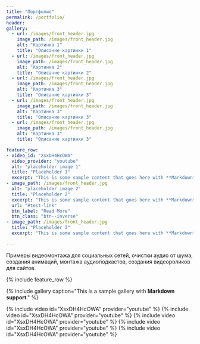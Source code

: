 ```yaml
---
title: "Портфолио"
permalink: /portfolio/
header:
gallery:
  - url: /images/front_header.jpg
    image_path: /images/front_header.jpg
    alt: "Картинка 1"
    title: "Описание картинки 1"
  - url: /images/front_header.jpg
    image_path: /images/front_header.jpg
    alt: "Картинка 2"
    title: "Описание картинки 2"    
  - url: /images/front_header.jpg
    image_path: /images/front_header.jpg
    alt: "Картинка 3"
    title: "Описание картинки 3"
  - url: /images/front_header.jpg
    image_path: /images/front_header.jpg
    alt: "Картинка 3"
    title: "Описание картинки 3"    
  - url: /images/front_header.jpg
    image_path: /images/front_header.jpg
    alt: "Картинка 3"
    title: "Описание картинки 3"

feature_row:
- video_id: "XsxDH4HcOWA"
  video_provider: "youtube"
  alt: "placeholder image 1"
  title: "Placeholder 1"
  excerpt: "This is some sample content that goes here with **Markdown** formatting."
- image_path: /images/front_header.jpg
  alt: "placeholder image 2"
  title: "Placeholder 2"
  excerpt: "This is some sample content that goes here with **Markdown** formatting."
  url: "#test-link"
  btn_label: "Read More"
  btn_class: "btn--inverse"
- image_path: /images/front_header.jpg
  title: "Placeholder 3"
  excerpt: "This is some sample content that goes here with **Markdown** formatting."

---
```

Примеры видеомонтажа для социальных сетей, очистки аудио от шума, создания анимаций, монтажа аудиоподкастов, создания видеороликов для сайтов.

{% include feature_row %}


{% include gallery caption="This is a sample gallery with **Markdown support**." %}

{% include video id="XsxDH4HcOWA" provider="youtube" %} {% include video id="XsxDH4HcOWA" provider="youtube" %} {% include video id="XsxDH4HcOWA" provider="youtube" %} {% include video id="XsxDH4HcOWA" provider="youtube" %} {% include video id="XsxDH4HcOWA" provider="youtube" %}
